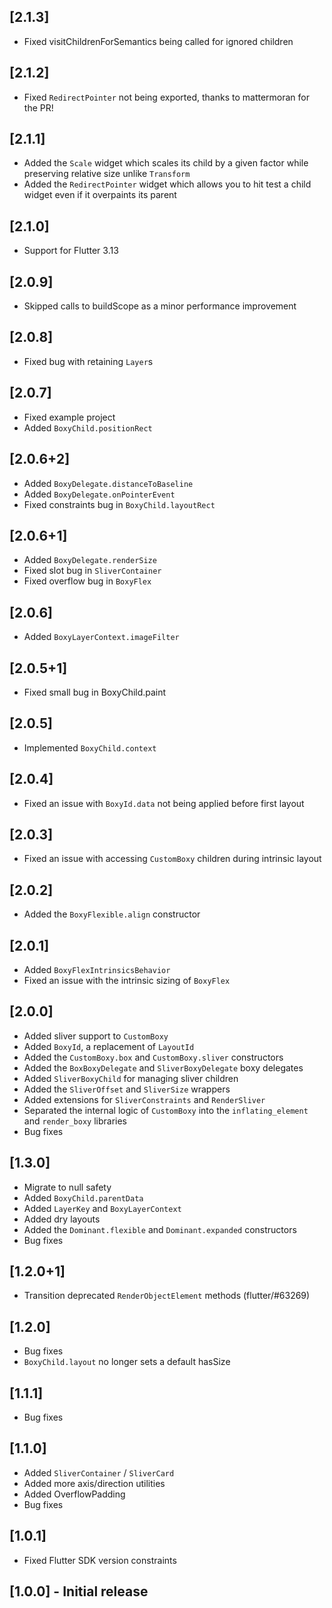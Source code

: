 ## [2.1.3]
* Fixed visitChildrenForSemantics being called for ignored children

## [2.1.2]
* Fixed `RedirectPointer` not being exported, thanks to mattermoran for the PR!

## [2.1.1]
* Added the `Scale` widget which scales its child by a given factor while preserving relative size unlike `Transform`
* Added the `RedirectPointer` widget which allows you to hit test a child widget even if it overpaints its parent

## [2.1.0]
* Support for Flutter 3.13

## [2.0.9]
* Skipped calls to buildScope as a minor performance improvement

## [2.0.8]
* Fixed bug with retaining `Layer`s

## [2.0.7]
* Fixed example project
* Added `BoxyChild.positionRect`

## [2.0.6+2]
* Added `BoxyDelegate.distanceToBaseline`
* Added `BoxyDelegate.onPointerEvent`
* Fixed constraints bug in `BoxyChild.layoutRect`

## [2.0.6+1]
* Added `BoxyDelegate.renderSize`
* Fixed slot bug in `SliverContainer`
* Fixed overflow bug in `BoxyFlex`

## [2.0.6]
* Added `BoxyLayerContext.imageFilter`

## [2.0.5+1]
* Fixed small bug in BoxyChild.paint

## [2.0.5]
* Implemented `BoxyChild.context`

## [2.0.4]
* Fixed an issue with `BoxyId.data` not being applied before first layout

## [2.0.3]
* Fixed an issue with accessing `CustomBoxy` children during intrinsic layout

## [2.0.2]
* Added the `BoxyFlexible.align` constructor

## [2.0.1]
* Added `BoxyFlexIntrinsicsBehavior`
* Fixed an issue with the intrinsic sizing of `BoxyFlex`

## [2.0.0]
* Added sliver support to `CustomBoxy`
* Added `BoxyId`, a replacement of `LayoutId`
* Added the `CustomBoxy.box` and `CustomBoxy.sliver` constructors
* Added the `BoxBoxyDelegate` and `SliverBoxyDelegate` boxy delegates
* Added `SliverBoxyChild` for managing sliver children
* Added the `SliverOffset` and `SliverSize` wrappers
* Added extensions for `SliverConstraints` and `RenderSliver`
* Separated the internal logic of `CustomBoxy` into the `inflating_element` and `render_boxy` libraries
* Bug fixes

## [1.3.0]

* Migrate to null safety
* Added `BoxyChild.parentData`
* Added `LayerKey` and `BoxyLayerContext`
* Added dry layouts
* Added the `Dominant.flexible` and `Dominant.expanded` constructors
* Bug fixes

## [1.2.0+1]

* Transition deprecated `RenderObjectElement` methods (flutter/#63269)

## [1.2.0]

* Bug fixes
* `BoxyChild.layout` no longer sets a default hasSize

## [1.1.1]

* Bug fixes

## [1.1.0]

* Added `SliverContainer` / `SliverCard`
* Added more axis/direction utilities
* Added OverflowPadding
* Bug fixes

## [1.0.1]

* Fixed Flutter SDK version constraints

## [1.0.0] - Initial release

